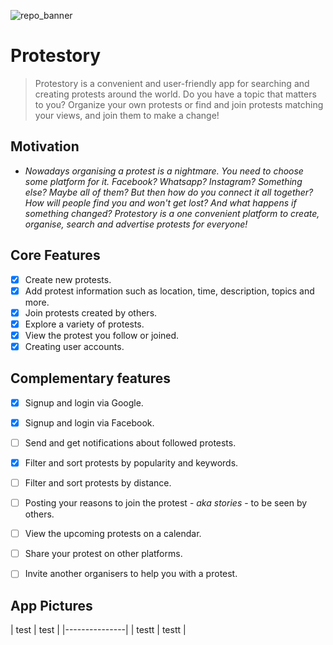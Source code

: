 ![repo_banner](https://github.com/Technion236272/2023a-Protestory/blob/docs/assets/docs-images/repo_banner.png)

# Protestory

> Protestory is a convenient and user-friendly app for searching and creating protests around the world.
> Do you have a topic that matters to you? Organize your own protests or find and join protests matching your views, and join them to make a change!


## Motivation

* *Nowadays organising a protest is a nightmare. You need to choose some platform for it. Facebook? Whatsapp? Instagram? Something else? Maybe all of them? But then how do you connect it all together? How will people find you and won't get lost? And what happens if something changed? Protestory is a one convenient platform to create, organise, search and advertise protests for everyone!*

## Core Features

* [x] Create new protests.
* [x] Add protest information such as location, time, description, topics and more.
* [x] Join protests created by others.
* [x] Explore a variety of protests.
* [x] View the protest you follow or joined.
* [x] Creating user accounts.

## Complementary features

* [x] Signup and login via Google.
* [x] Signup and login via Facebook.
* [ ] Send and get notifications about followed protests.
* [x] Filter and sort protests by popularity and keywords.
* [ ] Filter and sort protests by distance.
* [ ] Posting your reasons to join the protest - *aka stories* - to be seen by others.
* [ ] View the upcoming protests on a calendar.
* [ ] Share your protest on other platforms.
* [ ] Invite another organisers to help you with a protest.


## App Pictures

| test | test   |
|---------------|
| testt | testt |